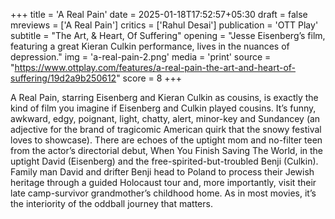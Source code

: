 +++
title = 'A Real Pain'
date = 2025-01-18T17:52:57+05:30
draft = false
mreviews = ['A Real Pain']
critics = ['Rahul Desai']
publication = 'OTT Play'
subtitle = "The Art, & Heart, Of Suffering"
opening = "Jesse Eisenberg’s film, featuring a great Kieran Culkin performance, lives in the nuances of depression."
img = 'a-real-pain-2.png'
media = 'print'
source = "https://www.ottplay.com/features/a-real-pain-the-art-and-heart-of-suffering/19d2a9b250612"
score = 8
+++

A Real Pain, starring Eisenberg and Kieran Culkin as cousins, is exactly the kind of film you imagine if Eisenberg and Culkin played cousins. It’s funny, awkward, edgy, poignant, light, chatty, alert, minor-key and Sundancey (an adjective for the brand of tragicomic American quirk that the snowy festival loves to showcase). There are echoes of the uptight mom and no-filter teen from the actor’s directorial debut, When You Finish Saving The World, in the uptight David (Eisenberg) and the free-spirited-but-troubled Benji (Culkin). Family man David and drifter Benji head to Poland to process their Jewish heritage through a guided Holocaust tour and, more importantly, visit their late camp-survivor grandmother’s childhood home. As in most movies, it’s the interiority of the oddball journey that matters.

